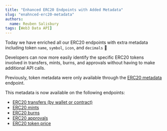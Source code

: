 ```yaml
---
title: "Enhanced ERC20 Endpoints with Added Metadata"
slug: "enahnced-erc20-metadata"
authors:
  name: Reuben Salisbury
tags: [Web3 Data API]
---
```


Today we have enriched all our ERC20 endpoints with extra metadata including token `name`, `symbol`, `icon`, and `decimals` 🎉 

Developers can now more easily identify the specific ERC20 tokens involved in transfers, mints, burns, and approvals without having to make additional API calls. 

Previously, token metadata were only available through the [ERC20 metadata](/web3-data-api/evm/reference/get-token-metadata) endpoint.

This metadata is now available on the following endpoints:

- [ERC20 transfers (by wallet or contract)](/web3-data-api/reference/get-erc20-transfers)
- [ERC20 mints](/web3-data-api/evm/reference/get-erc20-mints)
- [ERC20 burns](/web3-data-api/evm/reference/get-erc20-burns)
- [ERC20 approvals](/web3-data-api/evm/reference/get-erc20-approvals)
- [ERC20 token price](/web3-data-api/evm/reference/get-token-price)
